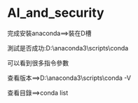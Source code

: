 # AI_and_security
完成安裝anaconda==>裝在D槽

測試是否成功:D:\anaconda3\scripts\conda

可以看到很多指令參數

查看版本==>D:\anaconda3\scripts\conda -V

查看目錄==>conda list
